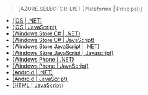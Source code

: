 ﻿> [AZURE.SELECTOR-LIST (Plateforme | Principal)]
- [(iOS | .NET)](/en-us/documentation/articles/mobile-services-dotnet-backend-ios-call-custom-api/)
- [(iOS | JavaScript)](/en-us/documentation/articles/mobile-services-ios-call-custom-api/)
- [(Windows Store C# | .NET)](/en-us/documentation/articles/mobile-services-dotnet-backend-windows-store-dotnet-call-custom-api/)
- [(Windows Store C# | JavaScript)](/en-us/documentation/articles/mobile-services-windows-store-dotnet-call-custom-api/)
- [(Windows Store JavaScript | .NET)](/en-us/documentation/articles/mobile-services-dotnet-backend-windows-store-javascript-call-custom-api/)
- [(Windows Store JavaScript | Javascript)](/en-us/documentation/articles/mobile-services-windows-store-javascript-call-custom-api/)
- [(Windows Phone | .NET)](/en-us/documentation/articles/mobile-services-dotnet-backend-windows-phone-call-custom-api/)
- [(Windows Phone | JavaScript)](/en-us/documentation/articles/mobile-services-windows-phone-call-custom-api/)
- [(Android | .NET)](/en-us/documentation/articles/mobile-services-dotnet-backend-android-call-custom-api/)
- [(Android | JavaScript)](/en-us/documentation/articles/mobile-services-android-call-custom-api/)
- [(HTML | JavaScript)](/en-us/documentation/articles/mobile-services-html-call-custom-api/)<!--HONumber=41-->
